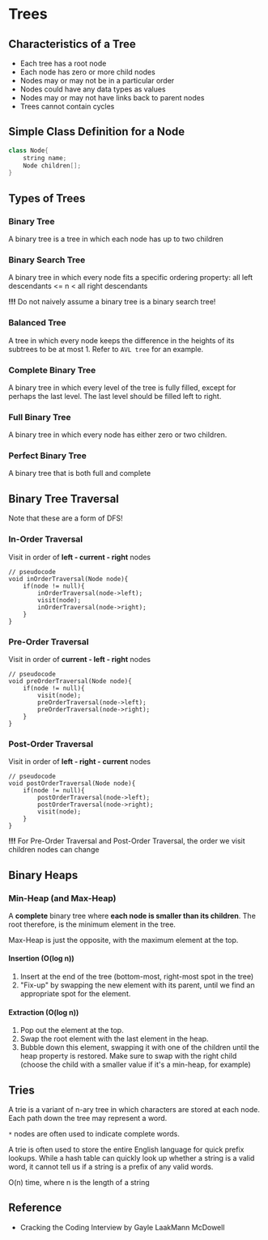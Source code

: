 # Trees

## Characteristics of a Tree
- Each tree has a root node
- Each node has zero or more child nodes
- Nodes may or may not be in a particular order
- Nodes could have any data types as values
- Nodes may or may not have links back to parent nodes
- Trees cannot contain cycles


## Simple Class Definition for a Node
```cpp
class Node{
	string name;
	Node children[];
}
```


## Types of Trees
### Binary Tree
A binary tree is a tree in which each node has up to two children

### Binary Search Tree
A binary tree in which every node fits a specific ordering property: all left descendants <= n < all right descendants

**!!!** Do not naively assume a binary tree is a binary search tree!

### Balanced Tree
A tree in which every node keeps the difference in the heights of its subtrees to be at most 1. Refer to `AVL tree` for an example.

### Complete Binary Tree
A binary tree in which every level of the tree is fully filled, except for perhaps the last level. The last level should be filled left to right.

### Full Binary Tree
A binary tree in which every node has either zero or two children.

### Perfect Binary Tree
A binary tree that is both full and complete


## Binary Tree Traversal
Note that these are a form of DFS!

### In-Order Traversal
Visit in order of **left - current - right** nodes

```
// pseudocode
void inOrderTraversal(Node node){
	if(node != null){
		inOrderTraversal(node->left);
		visit(node);
		inOrderTraversal(node->right);
	}
}
```

### Pre-Order Traversal
Visit in order of **current - left - right** nodes

```
// pseudocode
void preOrderTraversal(Node node){
	if(node != null){
		visit(node);
		preOrderTraversal(node->left);
		preOrderTraversal(node->right);
	}
}
```


### Post-Order Traversal
Visit in order of **left - right - current** nodes

```
// pseudocode
void postOrderTraversal(Node node){
	if(node != null){
		postOrderTraversal(node->left);
		postOrderTraversal(node->right);
		visit(node);
	}
}
```

**!!!** For Pre-Order Traversal and Post-Order Traversal, the order we visit children nodes can change

## Binary Heaps
### Min-Heap (and Max-Heap)
A **complete** binary tree where **each node is smaller than its children**. The root therefore, is the minimum element in the tree. 

Max-Heap is just the opposite, with the maximum element at the top.

#### Insertion (O(log n))
1. Insert at the end of the tree (bottom-most, right-most spot in the tree)
2. "Fix-up" by swapping the new element with its parent, until we find an appropriate spot for the element.

#### Extraction (O(log n))
1. Pop out the element at the top. 
2. Swap the root element with the last element in the heap.
3. Bubble down this element, swapping it with one of the children until the heap property is restored. Make sure to swap with the right child (choose the child with a smaller value if it's a min-heap, for example)

## Tries
A trie is a variant of n-ary tree in which characters are stored at each node. Each path down the tree may represent a word.

`*` nodes are often used to indicate complete words.

A trie is often used to store the entire English language for quick prefix lookups. While a hash table can quickly look up whether a string is a valid word, it cannot tell us if a string is a prefix of any valid words. 

O(n) time, where n is the length of a string

## Reference
- Cracking the Coding Interview by Gayle LaakMann McDowell
